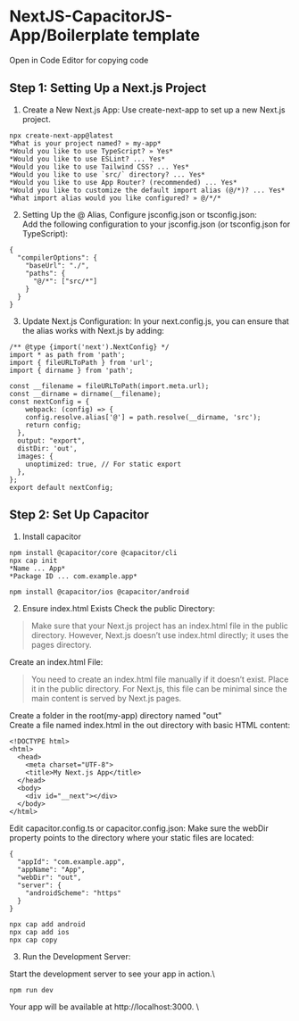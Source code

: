 # NextJS-CapacitorJS-App/Boilerplate template
Open in Code Editor for copying code

## Step 1: Setting Up a Next.js Project

1. Create a New Next.js App:
Use create-next-app to set up a new Next.js project.
```
npx create-next-app@latest
*What is your project named? » my-app*
*Would you like to use TypeScript? » Yes*
*Would you like to use ESLint? ... Yes*
*Would you like to use Tailwind CSS? ... Yes*
*Would you like to use `src/` directory? ... Yes*
*Would you like to use App Router? (recommended) ... Yes*
*Would you like to customize the default import alias (@/*)? ... Yes*
*What import alias would you like configured? » @/*/*
```
2. Setting Up the @ Alias, Configure jsconfig.json or tsconfig.json:\
Add the following configuration to your jsconfig.json (or tsconfig.json for TypeScript):
```
{
  "compilerOptions": {
    "baseUrl": "./",
    "paths": {
      "@/*": ["src/*"]
    }
  }
}
```
3. Update Next.js Configuration:
In your next.config.js, you can ensure that the alias works with Next.js by adding:
```
/** @type {import('next').NextConfig} */
import * as path from 'path';
import { fileURLToPath } from 'url';
import { dirname } from 'path';

const __filename = fileURLToPath(import.meta.url);
const __dirname = dirname(__filename);
const nextConfig = {
    webpack: (config) => {
    config.resolve.alias['@'] = path.resolve(__dirname, 'src');
    return config;
  },
  output: "export",
  distDir: 'out',
  images: {
    unoptimized: true, // For static export
  },
};
export default nextConfig;
```

## Step 2: Set Up Capacitor
1. Install capacitor 
```
npm install @capacitor/core @capacitor/cli   
npx cap init                                 
*Name ... App*                               
*Package ID ... com.example.app*                
```
```
npm install @capacitor/ios @capacitor/android
```
2. Ensure index.html Exists
Check the public Directory:                  
>Make sure that your Next.js project has an index.html file in the public directory. However, Next.js doesn’t use index.html directly; it uses the pages directory.

Create an index.html File:                       
>You need to create an index.html file manually if it doesn’t exist. Place it in the public directory. For Next.js, this file can be minimal since the main content is served by Next.js pages.

Create a folder in the root(my-app) directory named "out" \
Create a file named index.html in the out directory with basic HTML content: 
```
<!DOCTYPE html>
<html>
  <head>
    <meta charset="UTF-8">
    <title>My Next.js App</title>
  </head>
  <body>
    <div id="__next"></div>
  </body>
</html>
```

Edit capacitor.config.ts or capacitor.config.json:
Make sure the webDir property points to the directory where your static files are located:
```
{
  "appId": "com.example.app",
  "appName": "App",
  "webDir": "out",
  "server": {
    "androidScheme": "https"
  }
}
```
```
npx cap add android                 
npx cap add ios                     
npx cap copy                        
```
3. Run the Development Server:

Start the development server to see your app in action.\
```
npm run dev     
```
Your app will be available at http://localhost:3000.   \
